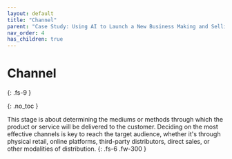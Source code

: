 ```yaml
---
layout: default
title: "Channel"
parent: "Case Study: Using AI to Launch a New Business Making and Selling Umbrellas"
nav_order: 4
has_children: true
---
```


# Channel
{: .fs-9 }

{: .no_toc }


This stage is about determining the mediums or methods through which the product or 
service will be delivered to the customer. Deciding on the most effective channels is key 
to reach the target audience, whether it's through physical retail, online platforms, 
third-party distributors, direct sales, or other modalities of distribution.
{: .fs-6 .fw-300 }
